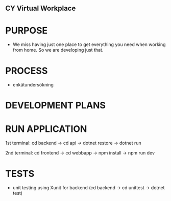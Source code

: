 ## CY Virtual Workplace

# PURPOSE

- We miss having just one place to get everything you need when working from home. So we are developing just that.

# PROCESS

- enkätundersökning

# DEVELOPMENT PLANS

# RUN APPLICATION

1st terminal: cd backend -> cd api -> dotnet restore -> dotnet run

2nd terminal: cd frontend -> cd webbapp -> npm install -> npm run dev

# TESTS

- unit testing using Xunit for backend (cd backend -> cd unittest -> dotnet test)
